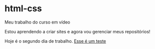 # html-css
 Meu trabalho do curso em vídeo

 Estou aprendendo a criar sites e agora vou gerenciar meus repositórios!

 Hoje é o segundo dia de trabalho.
<a href = "https://www.youtube.com">Esse é um teste</a>